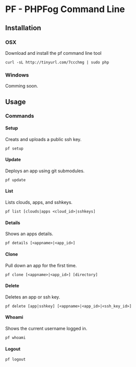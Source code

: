 # PF - PHPFog Command Line


## Installation

### OSX

Download and install the pf command line tool

    curl -sL http://tinyurl.com/7ccchmg | sudo php


### Windows

Comming soon.



## Usage

### Commands

#### Setup

Creats and uploads a public ssh key.

    pf setup

#### Update

Deploys an app using git submodules.

	pf update

#### List	

Lists clouds, apps, and sshkeys.

	pf list [clouds|apps <cloud_id>|sshkeys]
	
#### Details

Shows an apps details.

    pf details [<appname>|<app_id>]

#### Clone

Pull down an app for the first time.

	pf clone [<appname>|<app_id>] [directory]
	
#### Delete

Deletes an app or ssh key.

	pf delete [app|sshkey] [<appname>|<app_id>|<ssh_key_id>]
	
#### Whoami

Shows the current username logged in.

    pf whoami
    
#### Logout

	pf logout
	
	
	